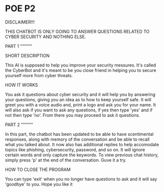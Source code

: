 # POE P2

DISCLAIMER!!!

THIS CHATBOT IS ONLY GOING TO ANSWER QUESTIONS RELATED TO CYBER SECURITY AND NOTHING ELSE.

PART 1
""""""

SHORT DESCRIPTION

This AI is supposed to help you improve your security messures. It's called the CyberBot and it's meant to be you close
friend in helping you to secure yourself more from cyber threats. 

HOW IT WORKS

You ask it questions about cyber security and it will help you by answering your questions, giving you an idea as to
how to keep yourself safe. It will greet you with a voice audio and, print a logo and ask you for your name. It will also
ask if you want to ask any questions, if yes then type 'yes' and if not then type 'no'. From
there you may proceed to ask it questions.


PART 2
""""""

In this part, the chatbot has been updated to be able to have scentimental responses, along with memory of the conversation and
be able to recall what you talked about. It now also has additional replies to help accomodate topics like phishing, 
cybersecurity, password, and so on. It will ignore certain words and only capture the keywords. To view previous chat
history, simply press 'p' at the end of the conversation. Guve it a try.

HOW TO CLOSE THE PROGRAM

You can type 'exit' when you no longer have questions to ask and it will say 'goodbye' to you. Hope you like it
